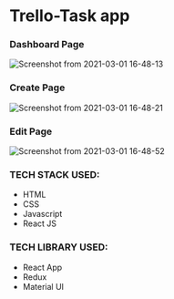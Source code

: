 # Trello-Task app

### Dashboard Page
![Screenshot from 2021-03-01 16-48-13](https://user-images.githubusercontent.com/61466065/109490621-7e7dbd80-7aae-11eb-8a2f-51abb2e4087e.png)


### Create Page
![Screenshot from 2021-03-01 16-48-21](https://user-images.githubusercontent.com/61466065/109490708-9e14e600-7aae-11eb-9385-93bd138582fc.png)


### Edit Page
![Screenshot from 2021-03-01 16-48-52](https://user-images.githubusercontent.com/61466065/109490764-b258e300-7aae-11eb-9289-d12f28506862.png)


### TECH STACK USED:
* HTML
* CSS
* Javascript
* React JS

### TECH LIBRARY USED:
* React App
* Redux
* Material UI

